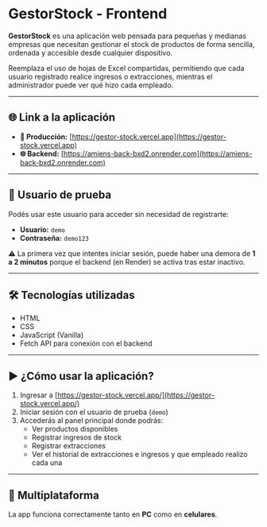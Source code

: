 # GestorStock - Frontend

**GestorStock** es una aplicación web pensada para pequeñas y medianas empresas que necesitan gestionar el stock de productos de forma sencilla, ordenada y accesible desde cualquier dispositivo.

Reemplaza el uso de hojas de Excel compartidas, permitiendo que cada usuario registrado realice ingresos o extracciones, mientras el administrador puede ver qué hizo cada empleado.

---

## 🌐 Link a la aplicación

- **🔗 Producción:** [https://gestor-stock.vercel.app](https://gestor-stock.vercel.app)
- **🌐 Backend:** [https://amiens-back-bxd2.onrender.com](https://amiens-back-bxd2.onrender.com)

---

## 🧪 Usuario de prueba

Podés usar este usuario para acceder sin necesidad de registrarte:

- **Usuario:** `demo`  
- **Contraseña:** `demo123`

⚠️ La primera vez que intentes iniciar sesión, puede haber una demora de **1 a 2 minutos** porque el backend (en Render) se activa tras estar inactivo.

---

## 🛠️ Tecnologías utilizadas

- HTML
- CSS
- JavaScript (Vanilla)
- Fetch API para conexión con el backend

---

## ▶️ ¿Cómo usar la aplicación?

1. Ingresar a [https://gestor-stock.vercel.app/](https://gestor-stock.vercel.app/)
2. Iniciar sesión con el usuario de prueba (`demo`)
3. Accederás al panel principal donde podrás:
   - Ver productos disponibles
   - Registrar ingresos de stock
   - Registrar extracciones
   - Ver el historial de extracciones e ingresos y que empleado realizo cada una

---

## 📱 Multiplataforma

La app funciona correctamente tanto en **PC** como en **celulares**.
